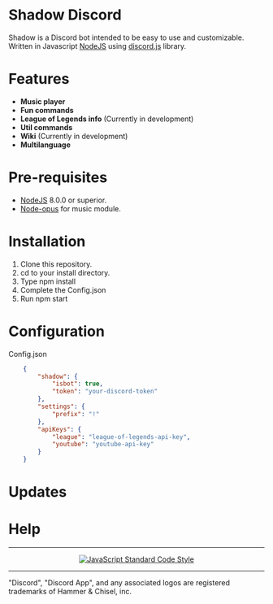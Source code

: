 # Shadow Discord
Shadow is a Discord bot intended to be easy to use and customizable. Written in Javascript [NodeJS](https://nodejs.org/es/) using [discord.js](https://discord.js.org/#/) library.

 # Features
* **Music player**
* **Fun commands**
* **League of Legends info** (Currently in development)
* **Util commands**
* **Wiki** (Currently in development)
* **Multilanguage**

# Pre-requisites
* [NodeJS](https://nodejs.org/es/) 8.0.0 or superior.
* [Node-opus](https://github.com/Rantanen/node-opus) for music module.

# Installation

1. Clone this repository.
2. cd to your install directory.
3. Type npm install
4. Complete the Config.json
5. Run npm start

# Configuration
Config.json
```json
    {
        "shadow": {
            "isbot": true,
            "token": "your-discord-token"
        },
        "settings": {
            "prefix": "!"
        },
        "apiKeys": {
            "league": "league-of-legends-api-key",
            "youtube": "youtube-api-key"
        }
    }

```
# Updates

# Help


---

<p align="center">
  <a href="https://github.com/standard/standard"><img src="https://cdn.rawgit.com/standard/standard/master/badge.svg" alt="JavaScript Standard Code Style"></a>
</p>

---

"Discord", "Discord App", and any associated logos are registered trademarks of Hammer & Chisel, inc.